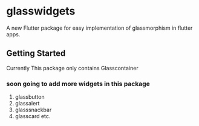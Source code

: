 # glasswidgets

A new Flutter package for easy implementation of glassmorphism in flutter apps.

## Getting Started

Currently This package only contains Glasscontainer 

### soon going to add more widgets in this package 
1. glassbutton
2. glassalert
3. glasssnackbar
4. glasscard
etc. 